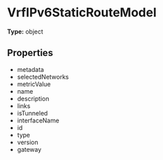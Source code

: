 # VrfIPv6StaticRouteModel


**Type:** object

## Properties
* metadata
* selectedNetworks
* metricValue
* name
* description
* links
* isTunneled
* interfaceName
* id
* type
* version
* gateway
